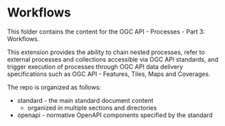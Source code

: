 # Workflows

This folder contains the content for the OGC API - Processes - Part 3: Workflows.

This extension provides the ability to chain nested processes,
refer to external processes and collections accessible via OGC API standards, and trigger execution of processes through OGC API data delivery specifications
such as OGC API - Features, Tiles, Maps and Coverages.

The repo is organized as follows:

* standard - the main standard document content
  - organized in multiple sections and directories
* openapi - normative OpenAPI components specified by the standard
